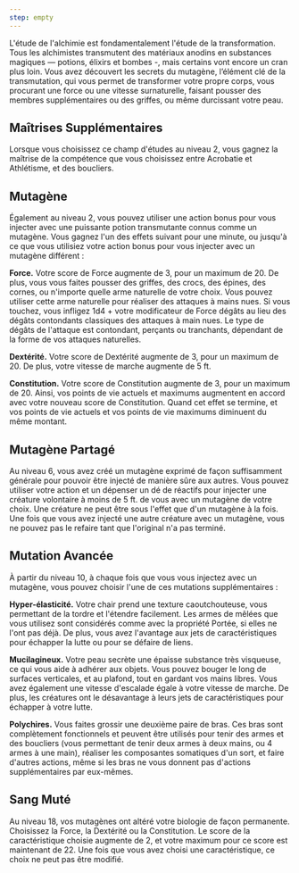 ```yaml
---
step: empty
---
```

L'étude de l'alchimie est fondamentalement l'étude de la transformation. Tous les alchimistes transmutent des matériaux anodins en substances magiques — potions, élixirs et bombes -, mais certains vont encore un cran plus loin. Vous avez découvert les secrets du mutagène, l’élément clé de la transmutation, qui vous permet de transformer votre propre corps, vous procurant une force ou une vitesse surnaturelle, faisant pousser des membres supplémentaires ou des griffes, ou même durcissant votre peau.

## Maîtrises Supplémentaires

Lorsque vous choisissez ce champ d'études au niveau 2, vous gagnez la maîtrise de la compétence que vous choisissez entre Acrobatie et Athlétisme, et des boucliers.

## Mutagène

Également au niveau 2, vous pouvez utiliser une action bonus pour vous injecter avec une puissante potion transmutante connus comme un mutagène. Vous gagnez l'un des effets suivant pour une minute, ou jusqu'à ce que vous utilisiez votre action bonus pour vous injecter avec un mutagène différent : 

**Force.** Votre score de Force augmente de 3, pour un maximum de 20. De plus, vous vous faites pousser des griffes, des crocs, des épines, des cornes, ou n'importe quelle arme naturelle de votre choix. Vous pouvez utiliser cette arme naturelle pour réaliser des attaques à mains nues. Si vous touchez, vous infligez 1d4 + votre modificateur de Force dégâts au lieu des dégâts contondants classiques des attaques à main nues. Le type de dégâts de l'attaque est contondant, perçants ou tranchants, dépendant de la forme de vos attaques naturelles.

**Dextérité.** Votre score de Dextérité augmente de 3, pour un maximum de 20. De plus, votre vitesse de marche augmente de 5 ft.

**Constitution.** Votre score de Constitution augmente de 3, pour un maximum de 20. Ainsi, vos points de vie actuels et maximums augmentent en accord avec votre nouveau score de Constitution. Quand cet effet se termine, et vos points de vie actuels et vos points de vie maximums diminuent du même montant.

## Mutagène Partagé

Au niveau 6, vous avez créé un mutagène exprimé de façon suffisamment générale pour pouvoir être injecté de manière sûre aux autres. Vous pouvez utiliser votre action et un dépenser un dé de réactifs pour injecter une créature volontaire à moins de 5 ft. de vous avec un mutagène de votre choix. Une créature ne peut être sous l'effet que d'un mutagène à la fois. Une fois que vous avez injecté une autre créature avec un mutagène, vous ne pouvez pas le refaire tant que l'original n'a pas terminé.

## Mutation Avancée

À partir du niveau 10, à chaque fois que vous vous injectez avec un mutagène, vous pouvez choisir l'une de ces mutations supplémentaires : 

**Hyper-élasticité.** Votre chair prend une texture caoutchouteuse, vous permettant de la tordre et l'étendre facilement. Les armes de mêlées que vous utilisez sont considérés comme avec la propriété Portée, si elles ne l'ont pas déjà. De plus, vous avez l'avantage aux jets de caractéristiques pour échapper la lutte ou pour se défaire de liens.

**Mucilagineux.** Votre peau secrète une épaisse substance très visqueuse, ce qui vous aide à adhérer aux objets. Vous pouvez bouger le long de surfaces verticales, et au plafond, tout en gardant vos mains libres. Vous avez également une vitesse d'escalade égale à votre vitesse de marche. De plus, les créatures ont le désavantage à leurs jets de caractéristiques pour échapper à votre lutte.

**Polychires.** Vous faites grossir une deuxième paire de bras. Ces bras sont complètement fonctionnels et peuvent être utilisés pour tenir des armes et des boucliers (vous permettant de tenir deux armes à deux mains, ou 4 armes à une main), réaliser les composantes somatiques d'un sort, et faire d'autres actions, même si les bras ne vous donnent pas d'actions supplémentaires par eux-mêmes.

## Sang Muté

Au niveau 18, vos mutagènes ont altéré votre biologie de façon permanente. Choisissez la Force, la Dextérité ou la Constitution. Le score de la caractéristique choisie augmente de 2, et votre maximum pour ce score est maintenant de 22. Une fois que vous avez choisi une caractéristique, ce choix ne peut pas être modifié.